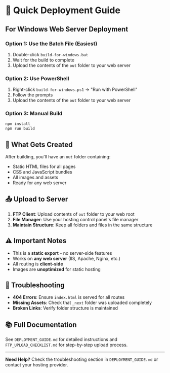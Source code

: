 # 🚀 Quick Deployment Guide

## For Windows Web Server Deployment

### Option 1: Use the Batch File (Easiest)
1. Double-click `build-for-windows.bat`
2. Wait for the build to complete
3. Upload the contents of the `out` folder to your web server

### Option 2: Use PowerShell
1. Right-click `build-for-windows.ps1` → "Run with PowerShell"
2. Follow the prompts
3. Upload the contents of the `out` folder to your web server

### Option 3: Manual Build
```bash
npm install
npm run build
```

## 📁 What Gets Created

After building, you'll have an `out` folder containing:
- Static HTML files for all pages
- CSS and JavaScript bundles
- All images and assets
- Ready for any web server

## 📤 Upload to Server

1. **FTP Client**: Upload contents of `out` folder to your web root
2. **File Manager**: Use your hosting control panel's file manager
3. **Maintain Structure**: Keep all folders and files in the same structure

## ⚠️ Important Notes

- This is a **static export** - no server-side features
- Works on **any web server** (IIS, Apache, Nginx, etc.)
- All routing is **client-side**
- Images are **unoptimized** for static hosting

## 🔧 Troubleshooting

- **404 Errors**: Ensure `index.html` is served for all routes
- **Missing Assets**: Check that `_next` folder was uploaded completely
- **Broken Links**: Verify folder structure is maintained

## 📚 Full Documentation

See `DEPLOYMENT_GUIDE.md` for detailed instructions and `FTP_UPLOAD_CHECKLIST.md` for step-by-step upload process.

---

**Need Help?** Check the troubleshooting section in `DEPLOYMENT_GUIDE.md` or contact your hosting provider.

